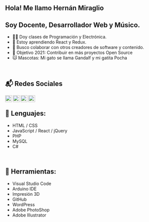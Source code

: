 ## Hola! Me llamo Hernán Miraglio
## Soy Docente, Desarrollador Web y Músico.

- 👨‍🏫 Doy clases de Programación y Electrónica.
- 📘 Estoy aprendiendo React y Redux.
- 👯 Busco colaborar con otros creadores de software y contenido.
- 🎯 Objetivo 2021: Contribuir en más proyectos Open Source 
- 🐱 Mascotas: Mi gato se llama Gandalf y mi gatita Pocha

<br />

## 📬 Redes Sociales 

[<img align="left" alt="" width="22px" src="https://cdn.jsdelivr.net/npm/simple-icons@v3/icons/linkedin.svg" />][linkedin]
[<img align="left" alt="" width="22px" src="https://cdn.jsdelivr.net/npm/simple-icons@v3/icons/youtube.svg" />][youtube]
[<img align="left" alt="" width="22px" src="https://cdn.jsdelivr.net/npm/simple-icons@v3/icons/twitter.svg" />][twitter]
[<img align="left" alt="" width="22px" src="https://cdn.jsdelivr.net/npm/simple-icons@v3/icons/instagram.svg" />][instagram]

<br />

## 💬 Lenguajes:

- HTML / CSS
- JavaScript / React / jQuery
- PHP
- MySQL
- C#

<br />

## 🧰 Herramientas:

- Visual Studio Code
- Arduino IDE
- Impresión 3D
- GitHub
- WordPress
- Adobe PhotoShop
- Adobe Illustrator

[twitter]: https://twitter.com/hmiraglio
[youtube]: https://youtube.com/hmiraglio
[instagram]: https://instagram.com/hernan.miraglio
[linkedin]: https://linkedin.com/in/hmiraglio
